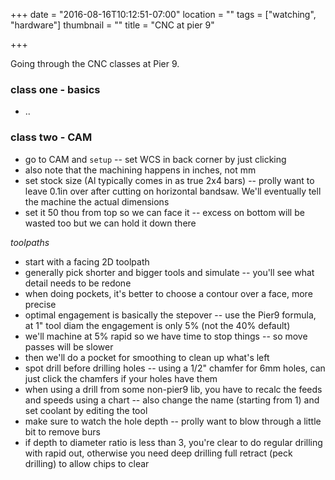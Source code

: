 +++
date = "2016-08-16T10:12:51-07:00"
location = ""
tags = ["watching", "hardware"]
thumbnail = ""
title = "CNC at pier 9"

+++

Going through the CNC classes at Pier 9.

<!--more-->

### class one - basics

* ..


### class two - CAM

* go to CAM and `setup` -- set WCS in back corner by just clicking
* also note that the machining happens in inches, not mm
* set stock size (Al typically comes in as true 2x4 bars) --
prolly want to leave 0.1in over after cutting on horizontal bandsaw.
We'll eventually tell the machine the actual dimensions
* set it 50 thou from top so we can face it --
excess on bottom will be wasted too but we can hold it down there

*toolpaths*

* start with a facing 2D toolpath
* generally pick shorter and bigger tools and simulate -- you'll see what detail needs to be redone
* when doing pockets, it's better to choose a contour over a face, more precise
* optimal engagement is basically the stepover -- use the Pier9 formula,
at 1" tool diam the engagement is only 5% (not the 40% default)
* we'll machine at 5% rapid so we have time to stop things -- so move passes will be slower
* then we'll do a pocket for smoothing to clean up what's left
* spot drill before drilling holes -- using a 1/2" chamfer for 6mm holes,
can just click the chamfers if your holes have them
* when using a drill from some non-pier9 lib,
you have to recalc the feeds and speeds using a chart --
also change the name (starting from 1) and set coolant by editing the tool
* make sure to watch the hole depth -- prolly want to blow through a little bit to remove burs
* if depth to diameter ratio is less than 3, you're clear to do regular drilling with rapid out,
otherwise you need deep drilling full retract (peck drilling) to allow chips to clear
